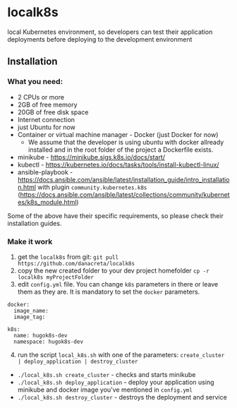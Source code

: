 # localk8s

local Kubernetes environment, so developers can test their application deployments before deploying to the development environment

## Installation

### What you need:
- 2 CPUs or more
- 2GB of free memory
- 20GB of free disk space
- Internet connection
- just Ubuntu for now
- Container or virtual machine manager - Docker (just Docker for now) 
    * We assume that the developer is using ubuntu with docker allready installed and in the root folder of the project a Dockerfile exists.
- minikube - https://minikube.sigs.k8s.io/docs/start/
- kubectl - https://kubernetes.io/docs/tasks/tools/install-kubectl-linux/
- ansible-playbook - https://docs.ansible.com/ansible/latest/installation_guide/intro_installation.html with plugin `community.kubernetes.k8s` (https://docs.ansible.com/ansible/latest/collections/community/kubernetes/k8s_module.html)

Some of the above have their specific requirements, so please check their installation guides.

### Make it work
1. get the `localk8s` from git:
    `git pull https://github.com/danacreta/localk8s`
2. copy the new created folder to your dev project homefolder
    `cp -r localk8s myProjectFolder`
3. edit `config.yml` file. You can change `k8s` parameters in there or leave them as they are. It is mandatory to set the `docker` parameters.
```
docker:
  image_name: 
  image_tag: 

k8s:
  name: hugok8s-dev
  namespace: hugok8s-dev

```
4. run the script `local_k8s.sh` with one of the parameters: `create_cluster | deploy_application | destroy_cluster`
- `./local_k8s.sh create_cluster` - checks and starts minikube
- `./local_k8s.sh deploy_application` - deploy your application using minikube and docker image you've mentioned in `config.yml`
- `./local_k8s.sh destroy_cluster` - destroys the deployment and service
